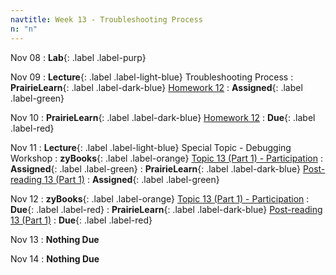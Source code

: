 ```yaml
---
navtitle: Week 13 - Troubleshooting Process
n: "n"
---
```


Nov 08
: **Lab**{: .label .label-purp} [](#)

Nov 09
: **Lecture**{: .label .label-light-blue} Troubleshooting Process
: **PrairieLearn**{: .label .label-dark-blue} [Homework 12](#)
    : **Assigned**{: .label .label-green}


Nov 10
: **PrairieLearn**{: .label .label-dark-blue} [Homework 12](#)
    : **Due**{: .label .label-red}


Nov 11
: **Lecture**{: .label .label-light-blue} Special Topic - Debugging Workshop
: **zyBooks**{: .label .label-orange} [Topic 13 (Part 1) - Participation](#)
    : **Assigned**{: .label .label-green}
: **PrairieLearn**{: .label .label-dark-blue} [Post-reading 13 (Part 1)](#)
    : **Assigned**{: .label .label-green}

Nov 12
: **zyBooks**{: .label .label-orange} [Topic 13 (Part 1) - Participation](#)
    : **Due**{: .label .label-red}
: **PrairieLearn**{: .label .label-dark-blue} [Post-reading 13 (Part 1)](#)
    : **Due**{: .label .label-red}

Nov 13
: **Nothing Due**

Nov 14
: **Nothing Due**

